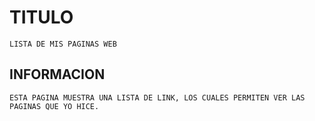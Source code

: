 # TITULO
    LISTA DE MIS PAGINAS WEB
## INFORMACION
    ESTA PAGINA MUESTRA UNA LISTA DE LINK, LOS CUALES PERMITEN VER LAS PAGINAS QUE YO HICE.